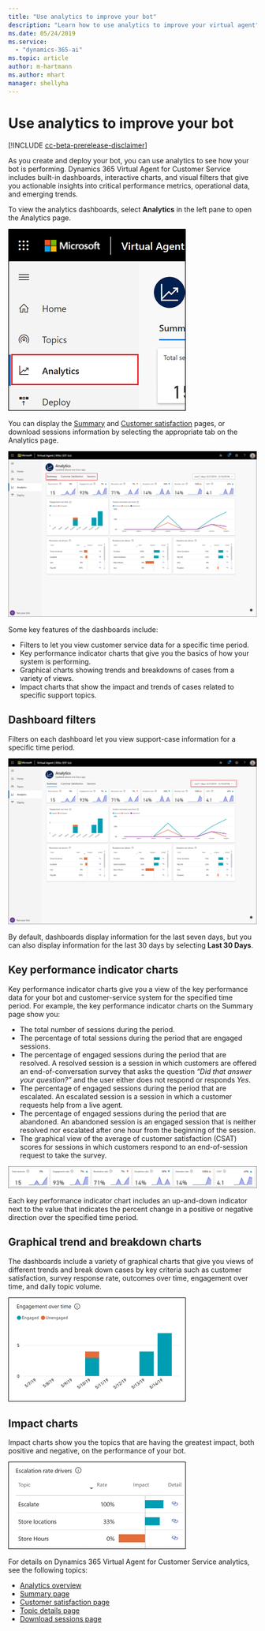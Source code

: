 ```yaml
---
title: "Use analytics to improve your bot"
description: "Learn how to use analytics to improve your virtual agent"
ms.date: 05/24/2019
ms.service:
  - "dynamics-365-ai"
ms.topic: article
author: m-hartmann
ms.author: mhart
manager: shellyha
---
```


# Use analytics to improve your bot

[!INCLUDE [cc-beta-prerelease-disclaimer](../includes/cc-beta-prerelease-disclaimer.md)]

As you create and deploy your bot, you can use analytics to see how your bot is performing. Dynamics 365 Virtual Agent for Customer Service includes built-in dashboards, interactive charts, and visual filters that give you actionable insights into critical performance metrics, operational data, and emerging trends.

To view the analytics dashboards, select **Analytics** in the left pane to open the Analytics page.

![Open Analytics page](media/open-analytics.png)

You can display the [Summary](analytics-summary.md) and [Customer satisfaction](analytics-csat.md) pages, or download sessions information by selecting the appropriate tab on the Analytics page.

![Dashboard tabs](media/dashboard-tabs.png)

Some key features of the dashboards include:

* Filters to let you view customer service data for a specific time period.
* Key performance indicator charts that give you the basics of how your system is performing.
* Graphical charts showing trends and breakdowns of cases from a variety of views.
* Impact charts that show the impact and trends of cases related to specific support topics.

## Dashboard filters

Filters on each dashboard let you view support-case information for a specific time period.

![Dashboard filters](media/dashboard-filters.png)

By default, dashboards display information for the last seven days, but you can also display information for the last 30 days by selecting **Last 30 Days**.

## Key performance indicator charts

Key performance indicator charts give you a view of the key performance data for your bot and customer-service system for the specified time period. For example, the key performance indicator charts on the Summary page show you:

* The total number of sessions during the period.
* The percentage of total sessions during the period that are engaged sessions.
* The percentage of engaged sessions during the period that are resolved. A resolved session is a session in which customers are offered an end-of-conversation survey that asks the question *“Did that answer your question?”* and the user either does not respond or responds *Yes*.
* The percentage of engaged sessions during the period that are escalated. An escalated session is a session in which a customer requests help from a live agent.
* The percentage of engaged sessions during the period that are abandoned. An abandoned session is an engaged session that is neither resolved nor escalated after one hour from the beginning of the session.
* The graphical view of the average of customer satisfaction (CSAT) scores for sessions in which customers respond to an end-of-session request to take the survey.

![KPI summary charts](media/summary-charts.png)

Each key performance indicator chart includes an up-and-down indicator next to the value that indicates the percent change in a positive or negative direction over the specified time period.

## Graphical trend and breakdown charts

The dashboards include a variety of graphical charts that give you views of different trends and break down cases by key criteria such as customer satisfaction, survey response rate, outcomes over time, engagement over time, and daily topic volume.

![Graphical charts](media/engagement-over-time.png)

## Impact charts

Impact charts show you the topics that are having the greatest impact, both positive and negative, on the performance of your bot.

![Impact charts](media/escalation-rate-drivers.png)



For details on Dynamics 365 Virtual Agent for Customer Service analytics, see the following topics:

* [Analytics overview](analytics-overview.md)
* [Summary page](analytics-summary.md)
* [Customer satisfaction page](analytics-CSAT.md)
* [Topic details page](analytics-topic-details.md)
* [Download sessions page](analytics-sessions.md)
